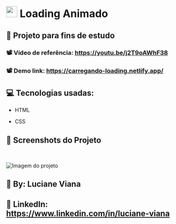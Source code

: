 #  <img src="https://github.com/everton-dgn/everton-dgn/blob/main/gif/Hi.gif?raw=true" width="30px">  Loading Animado

##   :book: Projeto para fins de estudo

###   📽️ Vídeo de referência: https://youtu.be/j2T9oAWhF38

###   📽️ Demo link: https://carregando-loading.netlify.app/

## :computer: Tecnologias usadas:

 * HTML

 * CSS

##  :camera_flash: Screenshots do Projeto
<br>  

![Imagem do projeto](https://github.com/Lucianevianagbi/Loading/master/img-loading.jpg)
<br>

## :woman: By:  Luciane Viana

## :link: LinkedIn: https://www.linkedin.com/in/luciane-viana


